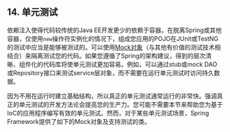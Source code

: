 ## 14. 单元测试

依赖注入使得代码较传统的Java EE开发更少的依赖于容器。在脱离Spring或其他容器，仅使用`new`操作符实例化的情况下，组成您应用的POJO在JUnit或TestNG的测试中应当是能够被测试的。可以使用[Mock对象](14.1Mock_Objects.md)（与其他有价值的测试技术相结合）来隔离测试您的代码。如果您遵循了Spring的架构建议，得到的层次清晰、组件化的代码库将使单元测试更加容易。例如，可以通过stub或mock DAO或Repository接口来测试service层对象，而不需要在运行单元测试时访问持久数据。

因为不用在运行时建立基础结构，所以真正的单元测试通常运行的非常快。强调真正的单元测试的开发方法论会提高您的生产力。您可能不需要本节来帮助您为基于IoC的应用程序编写有效的单元测试。然而，对于某些单元测试场景，Spring Framework提供了如下的Mock对象及支持测试的类。


